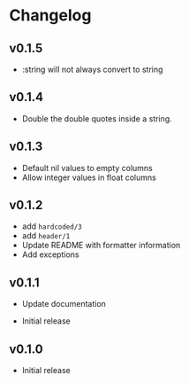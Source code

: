 # Changelog

## v0.1.5

* :string will not always convert to string

## v0.1.4

* Double the double quotes inside a string.

## v0.1.3

* Default nil values to empty columns
* Allow integer values in float columns

## v0.1.2

* add `hardcoded/3`
* add `header/1`
* Update README with formatter information
* Add exceptions

## v0.1.1

* Update documentation

* Initial release
## v0.1.0

* Initial release
